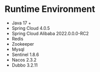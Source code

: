 #  Runtime Environment

- Java 17 +
- Spring Cloud 4.0.5
- Spring Cloud Alibaba 2022.0.0.0-RC2
- Redis
- Zookeeper
- Mysql
- Sentinel 1.8.6
- Nacos 2.3.2
- Dubbo 3.2.11
